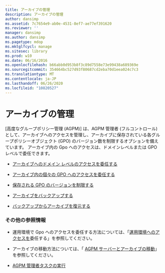 ```yaml
---
title: アーカイブの管理
description: アーカイブの管理
author: dansimp
ms.assetid: 7c7654e9-ab0e-4531-8ef7-ae77ef391620
ms.reviewer: ''
manager: dansimp
ms.author: dansimp
ms.pagetype: mdop
ms.mktglfcycl: manage
ms.sitesec: library
ms.prod: w10
ms.date: 06/16/2016
ms.openlocfilehash: b66abb0d953b8f3c89d7558e73e99438a689369e
ms.sourcegitcommit: 354664bc527d93f80687cd2eba70d1eea024c7c3
ms.translationtype: MT
ms.contentlocale: ja-JP
ms.lasthandoff: 06/26/2020
ms.locfileid: "10820527"
---
```

# アーカイブの管理


[高度なグループポリシー管理 (AGPM)] は、AGPM 管理者 (フルコントロール) として、アーカイブへのアクセスを管理し、アーカイブに保存されている各グループポリシーオブジェクト (GPO) のバージョン数を制限するオプションを備えています。 アーカイブ内の Gpo へのアクセスは、ドメインレベルまたは GPO レベルで委任できます。

-   [アーカイブへのドメイン レベルのアクセスを委任する](delegate-domain-level-access-to-the-archive-agpm30ops.md)

-   [アーカイブ内の個々の GPO へのアクセスを委任する](delegate-access-to-an-individual-gpo-in-the-archive-agpm30ops.md)

-   [保存される GPO のバージョンを制限する](limit-the-gpo-versions-stored-agpm30ops.md)

-   [アーカイブをバックアップする](back-up-the-archive.md)

-   [バックアップからアーカイブを復元する](restore-the-archive-from-a-backup.md)

### その他の参照情報

-   運用環境で Gpo へのアクセスを委任する方法については、「[運用環境へのアクセスを](delegate-access-to-the-production-environment-agpm30ops.md)委任する」を参照してください。

-   アーカイブの移動方法については、「 [AGPM サーバーとアーカイブの移動](move-the-agpm-server-and-the-archive.md)」を参照してください。

-   [AGPM 管理者タスクの実行](performing-agpm-administrator-tasks-agpm30ops.md)

 

 





